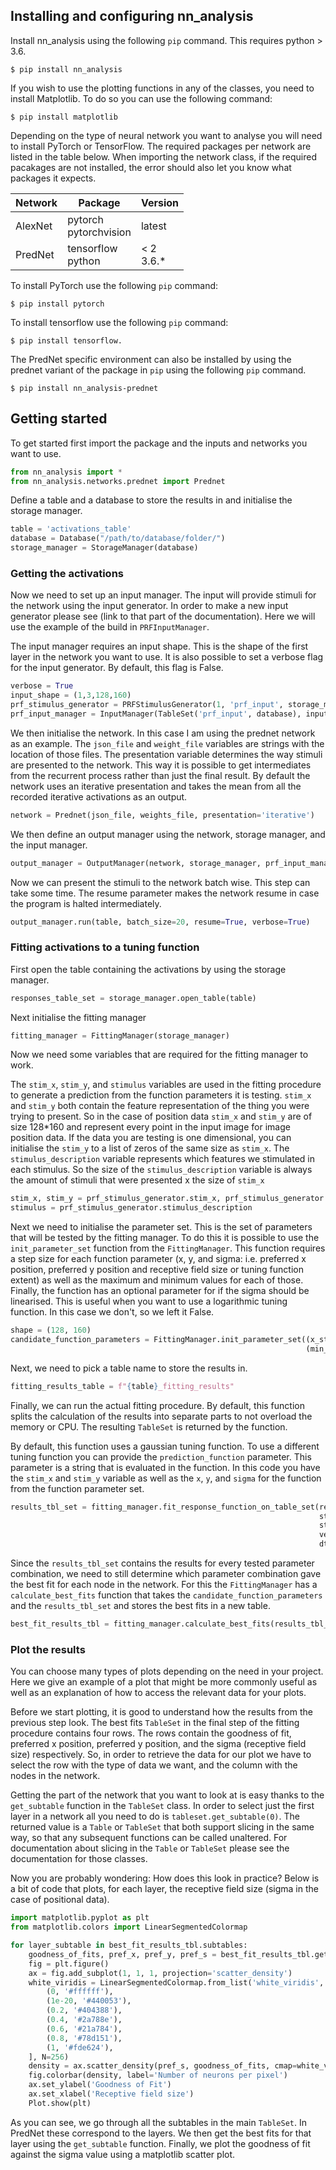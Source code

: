## Installing and configuring nn_analysis
Install nn_analysis using the following `pip` command. This requires python > 3.6.

    $ pip install nn_analysis

If you wish to use the plotting functions in any of the classes, you need to install Matplotlib. To do so you can use the following command:

    $ pip install matplotlib

Depending on the type of neural network you want to analyse you will need to install PyTorch or TensorFlow.
The required packages per network are listed in the table below.
When importing the network class, if the required pacakages are not installed, the error should also let you know what packages it expects.

|Network|Package|Version|
|---|---|---|
|AlexNet|pytorch<br>pytorchvision|latest|
|PredNet|tensorflow<br>python|< 2<br>3.6.*|

To install PyTorch use the following `pip` command:

    $ pip install pytorch

To install tensorflow use the following `pip` command:

    $ pip install tensorflow.

The PredNet specific environment can also be installed by using the prednet variant of the package in `pip` using the following `pip` command.

    $ pip install nn_analysis-prednet

## Getting started
To get started first import the package and the inputs and networks you want to use.

```python
from nn_analysis import *
from nn_analysis.networks.prednet import Prednet
```

Define a table and a database to store the results in and initialise the storage manager.
    
```python
table = 'activations_table'
database = Database("/path/to/database/folder/")
storage_manager = StorageManager(database)
```

### Getting the activations
Now we need to set up an input manager. The input will provide stimuli for the network using the input generator. In order to make a new input generator please see (link to that part of the documentation).
Here we will use the example of the build in `PRFInputManager`.

The input manager requires an input shape. This is the shape of the first layer in the network you want to use.
It is also possible to set a verbose flag for the input generator. By default, this flag is False.

```python
verbose = True
input_shape = (1,3,128,160)
prf_stimulus_generator = PRFStimulusGenerator(1, 'prf_input', storage_manager, verbose=verbose)
prf_input_manager = InputManager(TableSet('prf_input', database), input_shape, prf_stimulus_generator)
```

We then initialise the network. In this case I am using the prednet network as an example. The `json_file` and `weight_file` variables are strings with the location of those files.
The presentation variable determines the way stimuli are presented to the network. This way it is possible to get intermediates from the recurrent process rather than just the final result.
By default the network uses an iterative presentation and takes the mean from all the recorded iterative activations as an output.

```python
network = Prednet(json_file, weights_file, presentation='iterative')
```

We then define an output manager using the network, storage manager, and the input manager.

```python
output_manager = OutputManager(network, storage_manager, prf_input_manager)
```

Now we can present the stimuli to the network batch wise. This step can take some time.
The resume parameter makes the network resume in case the program is halted intermediately.

```python
output_manager.run(table, batch_size=20, resume=True, verbose=True)
```

### Fitting activations to a tuning function
First open the table containing the activations by using the storage manager.

```python
responses_table_set = storage_manager.open_table(table)
```

Next initialise the fitting manager

```python
fitting_manager = FittingManager(storage_manager)
```

Now we need some variables that are required for the fitting manager to work.

The `stim_x`, `stim_y`, and `stimulus` variables are used in the fitting procedure to generate a prediction from the function parameters it is testing. `stim_x` and `stim_y` both contain the feature representation of the thing you were trying to present.
So in the case of position data `stim_x` and `stim_y` are of size 128*160 and represent every point in the input image for image position data.
If the data you are testing is one dimensional, you can initialise the `stim_y` to a list of zeros of the same size as `stim_x`.
The `stimulus_description` variable represents which features we stimulated in each stimulus.
So the size of the `stimulus_description` variable is always the amount of stimuli that were presented x the size of `stim_x`

```python
stim_x, stim_y = prf_stimulus_generator.stim_x, prf_stimulus_generator.stim_y
stimulus = prf_stimulus_generator.stimulus_description
```

Next we need to initialise the parameter set. This is the set of parameters that will be tested by the fitting manager.
To do this it is possible to use the `init_parameter_set` function from the `FittingManager`. 
This function requires a step size for each function parameter (x, y, and sigma: i.e. preferred x position, preferred y position and receptive field size or tuning function extent) as well as the maximum and minimum values for each of those.
Finally, the function has an optional parameter for if the sigma should be linearised. This is useful when you want to use a logarithmic tuning function. 
In this case we don't, so we left it False.

```python
shape = (128, 160)
candidate_function_parameters = FittingManager.init_parameter_set((x_step, y_step, sigma_step), (*shape, max_sigma),
                                                                  (min_x, min_y, min_sigma), linearise_s=False)
```
Next, we need to pick a table name to store the results in.

```python
fitting_results_table = f"{table}_fitting_results"
```

Finally, we can run the actual fitting procedure. By default, this function splits the calculation of the results into separate parts to not overload the memory or CPU.
The resulting `TableSet` is returned by the function. 

By default, this function uses a gaussian tuning function. To use a different tuning function you can provide the `prediction_function` parameter.
This parameter is a string that is evaluated in the function. In this code you have the `stim_x` and `stim_y` variable as well as the `x`, `y`, and `sigma` for the function from the function parameter set.

```python
results_tbl_set = fitting_manager.fit_response_function_on_table_set(responses_table_set, fitting_results_table,
                                                                     stim_x, stim_y, candidate_function_parameters,
                                                                     stimulus_description=stimulus_description,
                                                                     verbose=True,
                                                                     dtype=np.dtype('float16'))
```

Since the `results_tbl_set` contains the results for every tested parameter combination, we need to still determine which parameter combination gave the best fit for each node in the network.
For this the `FittingManager` has a `calculate_best_fits` function that takes the `candidate_function_parameters` and the `results_tbl_set` and stores the best fits in a new table.

```python
best_fit_results_tbl = fitting_manager.calculate_best_fits(results_tbl_set, candidate_function_parameters, table+'_best')
```

### Plot the results
You can choose many types of plots depending on the need in your project.
Here we give an example of a plot that might be more commonly useful as well as an explanation of how to access the relevant data for your plots.

Before we start plotting, it is good to understand how the results from the previous step look. 
The best fits `TableSet` in the final step of the fitting procedure contains four rows.
The rows contain the goodness of fit, preferred x position, preferred y position, and the sigma (receptive field size) respectively.
So, in order to retrieve the data for our plot we have to select the row with the type of data we want, and the column with the nodes in the network.

Getting the part of the network that you want to look at is easy thanks to the `get_subtable` function in the `TableSet` class.
In order to select just the first layer in a network all you need to do is `tableset.get_subtable(0)`.
The returned value is a `Table` or `TableSet` that both support slicing in the same way, so that any subsequent functions can be called unaltered.
For documentation about slicing in the `Table` or `TableSet` please see the documentation for those classes.

Now you are probably wondering: How does this look in practice?
Below is a bit of code that plots, for each layer, the receptive field size (sigma in the case of positional data).

```python
import matplotlib.pyplot as plt
from matplotlib.colors import LinearSegmentedColormap

for layer_subtable in best_fit_results_tbl.subtables:
    goodness_of_fits, pref_x, pref_y, pref_s = best_fit_results_tbl.get_subtable(layer_subtable)[:]
    fig = plt.figure()
    ax = fig.add_subplot(1, 1, 1, projection='scatter_density')
    white_viridis = LinearSegmentedColormap.from_list('white_viridis', [
        (0, '#ffffff'),
        (1e-20, '#440053'),
        (0.2, '#404388'),
        (0.4, '#2a788e'),
        (0.6, '#21a784'),
        (0.8, '#78d151'),
        (1, '#fde624'),
    ], N=256)
    density = ax.scatter_density(pref_s, goodness_of_fits, cmap=white_viridis)
    fig.colorbar(density, label='Number of neurons per pixel')
    ax.set_ylabel('Goodness of Fit')
    ax.set_xlabel('Receptive field size')
    Plot.show(plt)
```

As you can see, we go through all the subtables in the main `TableSet`. In PredNet these correspond to the layers.
We then get the best fits for that layer using the `get_subtable` function.
Finally, we plot the goodness of fit against the sigma value using a matplotlib scatter plot.
